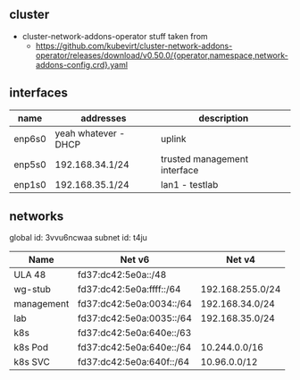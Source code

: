 ## cluster

- cluster-network-addons-operator stuff taken from
  - https://github.com/kubevirt/cluster-network-addons-operator/releases/download/v0.50.0/{operator,namespace,network-addons-config.crd}.yaml


## interfaces

| name   | addresses            | description                  |
| ------ | -------------------- | ---------------------------- |
| enp6s0 | yeah whatever - DHCP | uplink                       |
| enp5s0 | 192.168.34.1/24      | trusted management interface |
| enp1s0 | 192.168.35.1/24      | lan1 - testlab               |


## networks

global id: 3vvu6ncwaa
subnet id: t4ju

| Name       | Net v6                   | Net v4           |
| ---------- | ------------------------ | ---------------- |
| ULA 48     | fd37:dc42:5e0a::/48      |                  |
| wg-stub    | fd37:dc42:5e0a:ffff::/64 | 192.168.255.0/24 |
| management | fd37:dc42:5e0a:0034::/64 | 192.168.34.0/24  |
| lab        | fd37:dc42:5e0a:0035::/64 | 192.168.35.0/24  |
| k8s        | fd37:dc42:5e0a:640e::/63 |                  |
| k8s Pod    | fd37:dc42:5e0a:640e::/64 | 10.244.0.0/16    |
| k8s SVC    | fd37:dc42:5e0a:640f::/64 | 10.96.0.0/12     |
